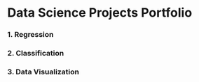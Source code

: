 # Data Science Projects Portfolio
### 1. Regression
### 2. Classification
### 3. Data Visualization
